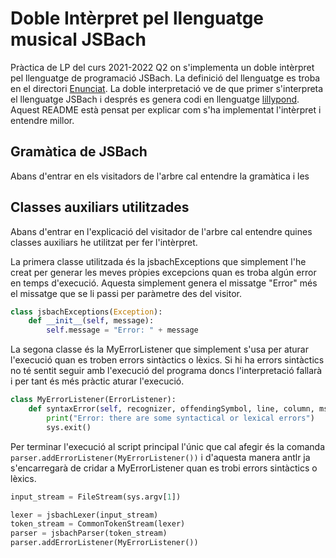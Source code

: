# Doble Intèrpret pel llenguatge musical JSBach

Pràctica de LP del curs 2021-2022 Q2 on s'implementa un doble intèrpret pel llenguatge de programació JSBach. La definició del llenguatge es troba en el directori [Enunciat](https://github.com/jayagarsi/Practica-LP/Enunciat). La doble interpretació ve de que primer s'interpreta el llenguatge JSBach i després es genera codi en llenguatge [lillypond](https://lilypond.org/). Aquest README està pensat per explicar com s'ha implementat l'intèrpret i entendre millor.

## Gramàtica de JSBach

Abans d'entrar en els visitadors de l'arbre cal entendre la gramàtica i les 

## Classes auxiliars utilitzades

Abans d'entrar en l'explicació del visitador de l'arbre cal entendre quines classes auxiliars he utilitzat per fer l'intèrpret.


La primera classe utilitzada és la jsbachExceptions que simplement l'he creat per generar les meves pròpies excepcions quan es troba algún error en temps d'execució. Aquesta simplement genera el missatge "Error" més el missatge que se li passi per paràmetre des del visitor.

```python
class jsbachExceptions(Exception):
    def __init__(self, message):
        self.message = "Error: " + message
```

La segona classe és la MyErrorListener que simplement s'usa per aturar l'execució quan es troben errors sintàctics o lèxics. Si hi ha errors sintàctics no té sentit seguir amb l'execució del programa doncs l'interpretació fallarà i per tant és més pràctic aturar l'execució.

```python
class MyErrorListener(ErrorListener):
    def syntaxError(self, recognizer, offendingSymbol, line, column, msg, e):
        print("Error: there are some syntactical or lexical errors")
        sys.exit()
```
Per terminar l'execució al script principal l'únic que cal afegir és la comanda ```parser.addErrorListener(MyErrorListener())``` i d'aquesta manera antlr ja s'encarregarà de cridar a MyErrorListener quan es trobi errors sintàctics o lèxics.

```python
input_stream = FileStream(sys.argv[1])

lexer = jsbachLexer(input_stream)
token_stream = CommonTokenStream(lexer)
parser = jsbachParser(token_stream)
parser.addErrorListener(MyErrorListener())
```

